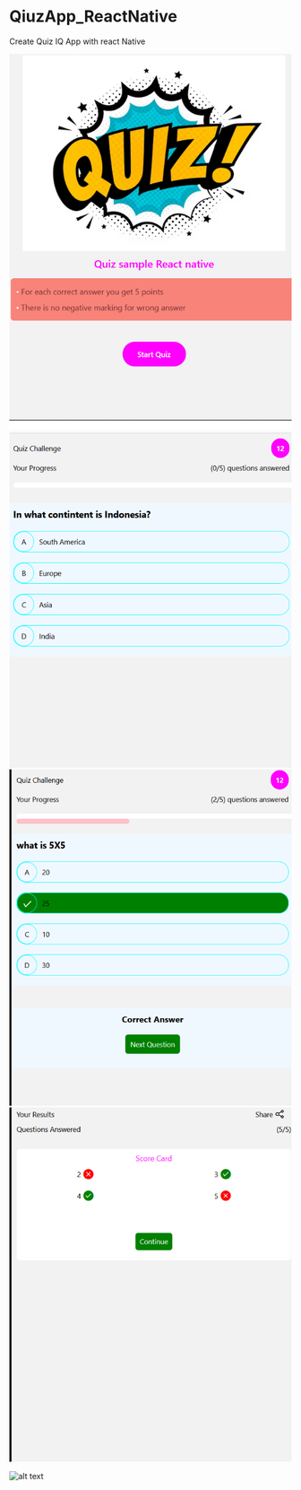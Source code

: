 # QiuzApp_ReactNative
Create Quiz IQ App with react Native 

![alt text](1.png) ![alt text](2.png) ![alt text](3.png)![alt text](4.png)

![alt text](5.png)
